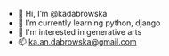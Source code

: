 - 👋 Hi, I’m @kadabrowska
- 🌱 I’m currently learning python, django
- :art: I'm interested in generative arts
- 📫 ka.an.dabrowska@gmail.com

<!---
kadabrowska/kadabrowska is a ✨ special ✨ repository because its `README.md` (this file) appears on your GitHub profile.
You can click the Preview link to take a look at your changes.
--->

